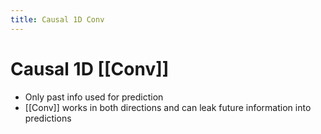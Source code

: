 ```yaml
---
title: Causal 1D Conv
---
```


# Causal 1D [[Conv]]
- Only past info used for prediction
- [[Conv]] works in both directions and can leak future information into predictions






















































